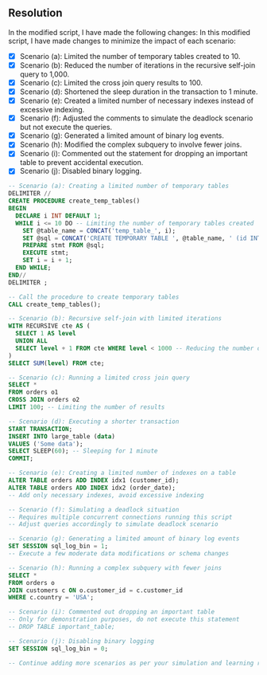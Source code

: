 ## Resolution
In the modified script, I have made the following changes:
In this modified script, I have made changes to minimize the impact of each scenario:

- [x] Scenario (a): Limited the number of temporary tables created to 10.
- [x] Scenario (b): Reduced the number of iterations in the recursive self-join query to 1,000.
- [x] Scenario (c): Limited the cross join query results to 100.
- [x] Scenario (d): Shortened the sleep duration in the transaction to 1 minute.
- [x] Scenario (e): Created a limited number of necessary indexes instead of excessive indexing.
- [x] Scenario (f): Adjusted the comments to simulate the deadlock scenario but not execute the queries.
- [x] Scenario (g): Generated a limited amount of binary log events.
- [x] Scenario (h): Modified the complex subquery to involve fewer joins.
- [x] Scenario (i): Commented out the statement for dropping an important table to prevent accidental execution.
- [x] Scenario (j): Disabled binary logging.

```sql
-- Scenario (a): Creating a limited number of temporary tables
DELIMITER //
CREATE PROCEDURE create_temp_tables()
BEGIN
  DECLARE i INT DEFAULT 1;
  WHILE i <= 10 DO -- Limiting the number of temporary tables created
    SET @table_name = CONCAT('temp_table_', i);
    SET @sql = CONCAT('CREATE TEMPORARY TABLE ', @table_name, ' (id INT)');
    PREPARE stmt FROM @sql;
    EXECUTE stmt;
    SET i = i + 1;
  END WHILE;
END//
DELIMITER ;

-- Call the procedure to create temporary tables
CALL create_temp_tables();

-- Scenario (b): Recursive self-join with limited iterations
WITH RECURSIVE cte AS (
  SELECT 1 AS level
  UNION ALL
  SELECT level + 1 FROM cte WHERE level < 1000 -- Reducing the number of iterations
)
SELECT SUM(level) FROM cte;

-- Scenario (c): Running a limited cross join query
SELECT *
FROM orders o1
CROSS JOIN orders o2
LIMIT 100; -- Limiting the number of results

-- Scenario (d): Executing a shorter transaction
START TRANSACTION;
INSERT INTO large_table (data)
VALUES ('Some data');
SELECT SLEEP(60); -- Sleeping for 1 minute
COMMIT;

-- Scenario (e): Creating a limited number of indexes on a table
ALTER TABLE orders ADD INDEX idx1 (customer_id);
ALTER TABLE orders ADD INDEX idx2 (order_date);
-- Add only necessary indexes, avoid excessive indexing

-- Scenario (f): Simulating a deadlock situation
-- Requires multiple concurrent connections running this script
-- Adjust queries accordingly to simulate deadlock scenario

-- Scenario (g): Generating a limited amount of binary log events
SET SESSION sql_log_bin = 1;
-- Execute a few moderate data modifications or schema changes

-- Scenario (h): Running a complex subquery with fewer joins
SELECT *
FROM orders o
JOIN customers c ON o.customer_id = c.customer_id
WHERE c.country = 'USA';

-- Scenario (i): Commented out dropping an important table
-- Only for demonstration purposes, do not execute this statement
-- DROP TABLE important_table;

-- Scenario (j): Disabling binary logging
SET SESSION sql_log_bin = 0;

-- Continue adding more scenarios as per your simulation and learning requirements

```